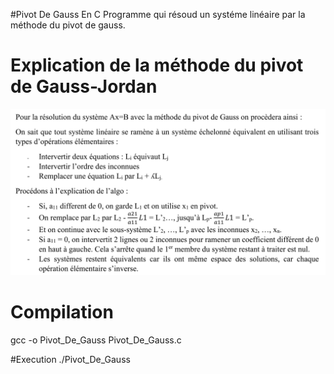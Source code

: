 #Pivot De Gauss En C
Programme qui résoud un systéme linéaire par la méthode du pivot de gauss.

# Explication de la méthode du pivot de Gauss-Jordan
![alt text](https://github.com/MalikSploit/Pivot_De_Gauss_En_C/blob/main/Pivot_De_Gauss.png)

# Compilation
gcc -o Pivot_De_Gauss Pivot_De_Gauss.c

#Execution
./Pivot_De_Gauss
